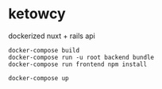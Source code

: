 # ketowcy

dockerized
nuxt + rails api

```
docker-compose build
docker-compose run -u root backend bundle
docker-compose run frontend npm install
```

```
docker-compose up
```
